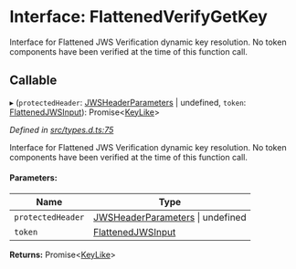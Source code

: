 # Interface: FlattenedVerifyGetKey

Interface for Flattened JWS Verification dynamic key resolution.
No token components have been verified at the time of this function call.

## Callable

▸ (`protectedHeader`: [JWSHeaderParameters](_types_d_.jwsheaderparameters.md) \| undefined, `token`: [FlattenedJWSInput](_types_d_.flattenedjwsinput.md)): Promise\<[KeyLike](../types/_types_d_.keylike.md)>

*Defined in [src/types.d.ts:75](https://github.com/panva/jose/blob/v3.2.0/src/types.d.ts#L75)*

Interface for Flattened JWS Verification dynamic key resolution.
No token components have been verified at the time of this function call.

#### Parameters:

Name | Type |
------ | ------ |
`protectedHeader` | [JWSHeaderParameters](_types_d_.jwsheaderparameters.md) \| undefined |
`token` | [FlattenedJWSInput](_types_d_.flattenedjwsinput.md) |

**Returns:** Promise\<[KeyLike](../types/_types_d_.keylike.md)>
